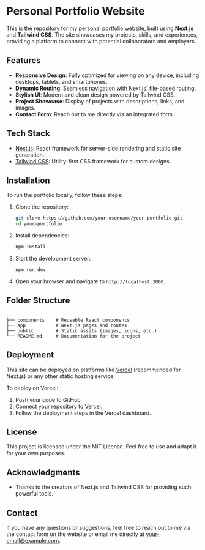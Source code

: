 # Personal Portfolio Website

This is the repository for my personal portfolio website, built using **Next.js** and **Tailwind CSS**. The site showcases my projects, skills, and experiences, providing a platform to connect with potential collaborators and employers.

## Features

- **Responsive Design**: Fully optimized for viewing on any device, including desktops, tablets, and smartphones.
- **Dynamic Routing**: Seamless navigation with Next.js' file-based routing.
- **Stylish UI**: Modern and clean design powered by Tailwind CSS.
- **Project Showcase**: Display of projects with descriptions, links, and images.
- **Contact Form**: Reach out to me directly via an integrated form.

## Tech Stack

- [Next.js](https://nextjs.org/): React framework for server-side rendering and static site generation.
- [Tailwind CSS](https://tailwindcss.com/): Utility-first CSS framework for custom designs.

## Installation

To run the portfolio locally, follow these steps:

1. Clone the repository:

   ```bash
   git clone https://github.com/your-username/your-portfolio.git
   cd your-portfolio
   ```

2. Install dependencies:

   ```bash
   npm install
   ```

3. Start the development server:

   ```bash
   npm run dev
   ```

4. Open your browser and navigate to `http://localhost:3000`.

## Folder Structure

```
.
├── components    # Reusable React components
├── app           # Next.js pages and routes
├── public        # Static assets (images, icons, etc.)
└── README.md     # Documentation for the project
```

## Deployment

This site can be deployed on platforms like [Vercel](https://vercel.com/) (recommended for Next.js) or any other static hosting service.

To deploy on Vercel:

1. Push your code to GitHub.
2. Connect your repository to Vercel.
3. Follow the deployment steps in the Vercel dashboard.

## License

This project is licensed under the MIT License. Feel free to use and adapt it for your own purposes.

## Acknowledgments

- Thanks to the creators of Next.js and Tailwind CSS for providing such powerful tools.

## Contact

If you have any questions or suggestions, feel free to reach out to me via the contact form on the website or email me directly at [your-email@example.com](mailto:your-email@example.com).
